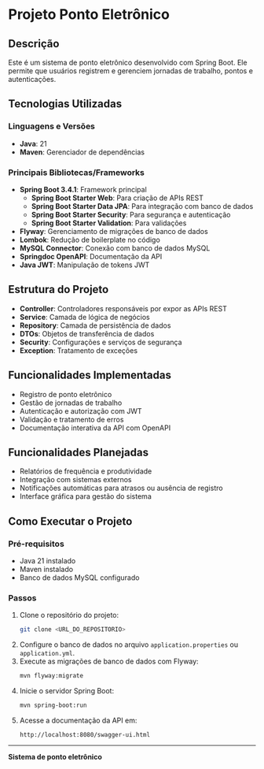 # Projeto Ponto Eletrônico

## Descrição
Este é um sistema de ponto eletrônico desenvolvido com Spring Boot. Ele permite que usuários registrem e gerenciem jornadas de trabalho, pontos e autenticações.

## Tecnologias Utilizadas

### Linguagens e Versões
- **Java**: 21
- **Maven**: Gerenciador de dependências

### Principais Bibliotecas/Frameworks
- **Spring Boot 3.4.1**: Framework principal
    - **Spring Boot Starter Web**: Para criação de APIs REST
    - **Spring Boot Starter Data JPA**: Para integração com banco de dados
    - **Spring Boot Starter Security**: Para segurança e autenticação
    - **Spring Boot Starter Validation**: Para validações
- **Flyway**: Gerenciamento de migrações de banco de dados
- **Lombok**: Redução de boilerplate no código
- **MySQL Connector**: Conexão com banco de dados MySQL
- **Springdoc OpenAPI**: Documentação da API
- **Java JWT**: Manipulação de tokens JWT

## Estrutura do Projeto

- **Controller**: Controladores responsáveis por expor as APIs REST
- **Service**: Camada de lógica de negócios
- **Repository**: Camada de persistência de dados
- **DTOs**: Objetos de transferência de dados
- **Security**: Configurações e serviços de segurança
- **Exception**: Tratamento de exceções

## Funcionalidades Implementadas
- Registro de ponto eletrônico
- Gestão de jornadas de trabalho
- Autenticação e autorização com JWT
- Validação e tratamento de erros
- Documentação interativa da API com OpenAPI

## Funcionalidades Planejadas
- Relatórios de frequência e produtividade
- Integração com sistemas externos
- Notificações automáticas para atrasos ou ausência de registro
- Interface gráfica para gestão do sistema

## Como Executar o Projeto

### Pré-requisitos
- Java 21 instalado
- Maven instalado
- Banco de dados MySQL configurado

### Passos
1. Clone o repositório do projeto:
   ```bash
   git clone <URL_DO_REPOSITORIO>
   ```
2. Configure o banco de dados no arquivo `application.properties` ou `application.yml`.
3. Execute as migrações de banco de dados com Flyway:
   ```bash
   mvn flyway:migrate
   ```
4. Inicie o servidor Spring Boot:
   ```bash
   mvn spring-boot:run
   ```
5. Acesse a documentação da API em:
   ```
   http://localhost:8080/swagger-ui.html
   ```

---

**Sistema de ponto eletrônico**
